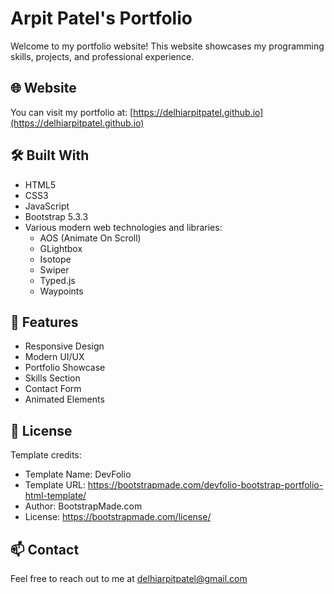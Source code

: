 # Arpit Patel's Portfolio

Welcome to my portfolio website! This website showcases my programming skills, projects, and professional experience.

## 🌐 Website

You can visit my portfolio at: [https://delhiarpitpatel.github.io](https://delhiarpitpatel.github.io)

## 🛠️ Built With

- HTML5
- CSS3
- JavaScript
- Bootstrap 5.3.3
- Various modern web technologies and libraries:
  - AOS (Animate On Scroll)
  - GLightbox
  - Isotope
  - Swiper
  - Typed.js
  - Waypoints

## 🚀 Features

- Responsive Design
- Modern UI/UX
- Portfolio Showcase
- Skills Section
- Contact Form
- Animated Elements

## 📝 License

Template credits:
- Template Name: DevFolio
- Template URL: https://bootstrapmade.com/devfolio-bootstrap-portfolio-html-template/
- Author: BootstrapMade.com
- License: https://bootstrapmade.com/license/

## 📫 Contact

Feel free to reach out to me at delhiarpitpatel@gmail.com